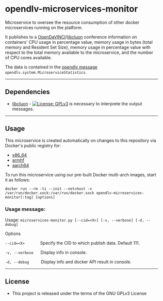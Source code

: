 # opendlv-microservices-monitor

Microservice to oversee the resource consumption of other docker microservices running on the platform. 

It publishes to a [OpenDaVINCI](https://github.com/se-research/OpenDaVINCI)/[libcluon](https://github.com/chrberger/libcluon) conference information on containers' CPU usage in percentage value, memory usage in bytes (total memory and Resident Set Size), memory usage in percentage value with respect to the total memory available to the microservice, and the number of CPU cores available. 

The data is contained in the [opendlv message](https://github.com/chalmers-revere/opendlv.standard-message-set) `opendlv.system.MicroserviceStatistics`.

---
## Dependencies

* [libcluon](https://github.com/chrberger/libcluon) - [![License: GPLv3](https://img.shields.io/badge/license-GPL--3-blue.svg
)](https://www.gnu.org/licenses/gpl-3.0.txt) is necessary to interprete the output messages.

---

## Usage

This microservice is created automatically on changes to this repository via Docker's public registry for:
* [x86_64](https://hub.docker.com/r/chalmersrevere/opendlv-microservices-monitor-amd64/tags/)
* [armhf](https://hub.docker.com/r/chalmersrevere/opendlv-microservices-monitor-armhf/tags/)
* [aarch64](https://hub.docker.com/r/chalmersrevere/opendlv-microservices-monitor-aarch64/tags/)

To run this microservice using our pre-built Docker multi-arch images, start it as follows:

`docker run --rm -ti --init --net=host -v /var/run/docker.sock:/var/run/docker.sock opendlv-microservices-monitor[:tag] [options]`

### Usage message:

Usage: `microservices-monitor.py [--cid=<X>] [-v, --verbose] [-d, --debug]`

Options

`--cid=<X>`&nbsp;&nbsp;&nbsp;&nbsp;&nbsp;&nbsp;&nbsp;&nbsp;&nbsp;&nbsp;&nbsp;&nbsp;&nbsp;Specify the CID to which publish data. Default 111.

`-v, --verbose`&nbsp;&nbsp;&nbsp;&nbsp;&nbsp;&nbsp;Display info in console.

`-d, --debug`&nbsp;&nbsp;&nbsp;&nbsp;&nbsp;&nbsp;&nbsp;&nbsp;&nbsp;&nbsp;Display info and docker API result in console.

---
## License

* This project is released under the terms of the GNU GPLv3 License
